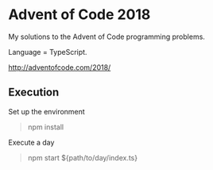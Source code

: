 # Advent of Code 2018
My solutions to the Advent of Code programming problems.

Language = TypeScript.

http://adventofcode.com/2018/

## Execution
Set up the environment
> npm install

Execute a day
> npm start ${path/to/day/index.ts}